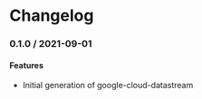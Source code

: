 # Changelog

### 0.1.0 / 2021-09-01

#### Features

* Initial generation of google-cloud-datastream
